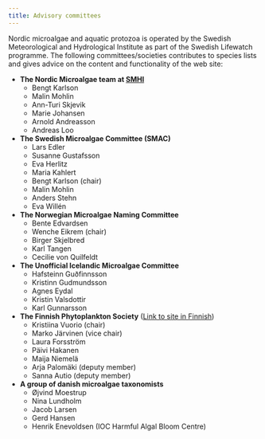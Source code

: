 ```yaml
---
title: Advisory committees
---
```


Nordic microalgae and aquatic protozoa is operated by the Swedish Meteorological and Hydrological Institute as part of the Swedish Lifewatch programme. The following committees/societies contributes to species lists and gives advice on the content and functionality of the web site:

* __The Nordic Microalgae team at [SMHI](http://www.smhi.se/Kontakt/SMHIs-lokalkontor/smhi-goteborg-1.6449)__
    * Bengt Karlson
    * Malin Mohlin
    * Ann-Turi Skjevik
    * Marie Johansen
    * Arnold Andreasson
    * Andreas Loo
* __The Swedish Microalgae Committee (SMAC)__
    * Lars Edler
    * Susanne Gustafsson
    * Eva Herlitz
    * Maria Kahlert
    * Bengt Karlson (chair)
    * Malin Mohlin
    * Anders Stehn
    * Eva Willén
* __The Norwegian Microalgae Naming Committee__
    * Bente Edvardsen
    * Wenche Eikrem (chair)
    * Birger Skjelbred
    * Karl Tangen
    * Cecilie von Quilfeldt
* __The Unofficial Icelandic Microalgae Committee__
    * Hafsteinn Guðfinnsson
    * Kristinn Gudmundsson
    * Agnes Eydal
    * Kristin Valsdottir
    * Karl Gunnarsson
* __The Finnish Phytoplankton Society__ ([Link to site in Finnish](http://www.kasviplanktonseura.fi/))
    * Kristiina Vuorio (chair)
    * Marko Järvinen  (vice chair)
    * Laura Forsström
    * Päivi Hakanen
    * Maija Niemelä
    * Arja Palomäki (deputy member)
    * Sanna Autio (deputy member)
* __A group of danish microalgae taxonomists__
    * Øjvind Moestrup
    * Nina Lundholm
    * Jacob Larsen
    * Gerd Hansen
    * Henrik Enevoldsen (IOC Harmful Algal Bloom Centre)
